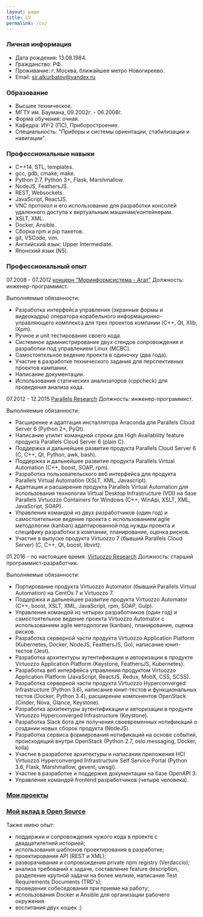 ```yaml
---
layout: page
title: CV
permalink: /cv/
---
```

### Личная информация
* Дата рождения: 13.08.1984.
* Гражданство: РФ.
* Проживание: г. Москва, ближайшее метро Новогиреево.
* Email: sir.alkurbatov@yandex.ru


### Образование
* Высшее техническое.
* МГТУ им. Баумана, 09.2002г. - 06.2008г.
* Форма обучения: очная.
* Кафедра: ИУ-2 (ПС), Приборостроение.
* Специальность: "Приборы и системы ориентации, стабилизации и навигации".


### Профессиональные навыки
* C++14, STL, templates.
* gcc, gdb, cmake, make.
* Python 2.7, Python 3+, Flask, Marshmallow.
* NodeJS, FeathersJS.
* REST, Websockets.
* JavaScript, ReactJS.
* VNC протокол и его использование для разработки консолей удаленного доступа к виртуальным машинам/контейнерам.
* XSLT, XML.
* Docker, Ansible.
* Сборка rpm и pip пакетов.
* git, VSCode, vim.
* Английский язык: Upper Intermediate.
* Японский язык (N5).


### Профессиональный опыт
07.2008 - 07.2012
[концерн "Моринформсистема - Агат"](http://www.concern-agat.ru)
Должность: инженер-программист.

Выполняемые обязанности:
* Разработка интерфейса управления (экранные формы и видеокадры) оператора корабельного информационно-управляющего комплекса для трех проектов компании (C++, Qt, Xlib, lXpm).
* Ручное и unit тестирование своего кода.
* Системное администрирование двух стендов сопровождения и разработки под управлением Linux (МСВС).
* Самостоятельное ведение проекта в одиночку (два года).
* Участие в разработке технического задания для перспективных проектов кампании.
* Написание документации.
* Использования статических анализаторов (cppcheck) для проведения анализа кода.

07.2012 - 12.2015
[Parallels Research](https://www.parallels.com)
Должность: инженер-программист.

Выполняемые обязанности:
* Расширение и адаптация инсталлятора Anaconda для Parallels Cloud Server 6 (Python 2+, PyQt).
* Написание утилит командной строки для High Availability feature продукта Parallels Cloud Server 6 (plain С).
* Поддержка и дальнейшее развитие продукта Parallels Cloud Server 6 (C, C++, Qt, Python, awk, bash).
* Поддержка и дальнейшее развитие продукта Parallels Virtual Automation (C++, boost, SOAP, rpm).
* Разработка пользовательского веб интерфейса для продукта Parallels Virtual Automation (XSLT, XML, Javascript).
* Адаптация и расширение продукта Parallels Virtual Automation для использования технологии Virtual Desktop Infrastructure (VDI) на базе Parallels Virtuozzo Containers for Windows (C++, WinApi, XSLT, XML, JavaScript, SOAP).
* Управления командой из двух разработчиков (один год) и самостоятельное ведение проекта с использованием agile методологии (kanban) адаптированной под нужды проекта и специфику разработки в компании, планирование, оценка рисков.
* Участие в выпуске продукта Virtuozzo 7 (бывший Parallels Cloud Server) (C, C++, Qt, boost, libvirt).

01.2016 - по настоящее время.
[Virtuozzo Research](https://virtuozzo.com)
Должность: старший программист-разработчик.

Выполняемые обязанности:
* Портирование продукта Virtuozzo Automator (бывший Parallels Virtual Automation) на CentOs 7 и Virtuozzo 7.
* Поддержка и дальнейшее развитие продукта Virtuozzo Automator (C++, boost, XSLT, XML, JavaScript, rpm, SOAP, Gulp).
* Управления командой из четырех разработчиков (один год) и самостоятельное ведение проекта Virtuozzo Automator с использованием agile методологии (kanban), планирование, оценка рисков.
* Разработка серверной части продукта Virtuozzo Application Platform (Kubernetes, Docker, NodeJS, FeathersJS, Go), написание юнит-тестов (Jest).
* Разработка архитектуры аутентификации и авторизации в продукте Virtuozzo Application Platform (Keystone, FeathersJS, Kubernetes).
* Разработка веб интерфейса управления продуктом Virtuozzo Application Platform (JavaScript, ReactJS, Redux, MobX, CSS, SCSS).
* Разработка серверной части продукта Virtuozzo Hyperconverged Infrastructure (Python 3.6), написание юнит-тестов и функциональных тестов (Docker, Python 3.4), расширение компонентов OpenStack (Cinder, Nova, Glance, Keystone).
* Разработка архитектуры аутентификации и авторизации в продукте Virtuozzo Hyperconverged Infrastructure (Keystone).
* Разработка Slack бота для получения своевременных нотификаций о создании новых сборок продукта (NodeJS).
* Разработка сервиса формирования нотификаций на основе событий, происходящий внутри OpenStack (Python 2.7, oslo.messaging, Docker, kolla)
* Участие в разработке архитектуры и написании приложения HCI Virtuozzo Hyperconverged Infrastructure Self Service Portal (Python 3.6, Flask, Marshmallow, gevent, uwsgi).
* Участие в разработке и поддержке документации на базе OpenAPI 3.
* Управление командой frontend разработчиков (четыре человека).


### [Мои проекты](/projects)


### [Мой вклад в Open Source](/contributions)


Также имею опыт:
* поддержки и сопровождения чужого кода в проекте с двадцатилетней историей;
* использования шаблонов проектирования в разработке;
* проектирования API (REST и XML);
* разворачивания и сопровождения private npm registry (Verdaccio);
* анализа требований к задаче, составление feature description, разделение крупной задачи на более мелкие, написание Test Requirements Documents (TRD's);
* проведения собеседования при приеме на работу;
* использования Docker и Ansible для организации рабочего окружения.
* воспитания двух кошек :)
